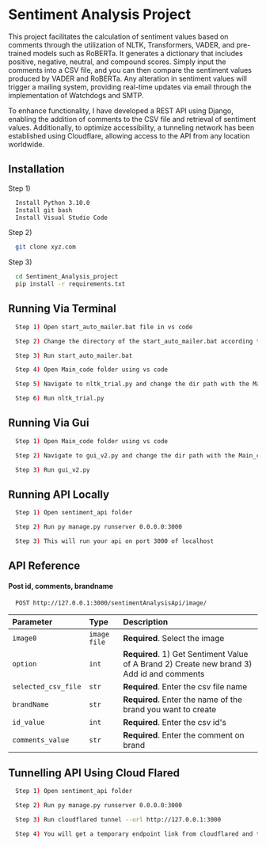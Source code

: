 
# Sentiment Analysis Project

This project facilitates the calculation of sentiment values based on comments through the utilization of NLTK, Transformers, VADER, and pre-trained models such as RoBERTa. It generates a dictionary that includes positive, negative, neutral, and compound scores. Simply input the comments into a CSV file, and you can then compare the sentiment values produced by VADER and RoBERTa. Any alteration in sentiment values will trigger a mailing system, providing real-time updates via email through the implementation of Watchdogs and SMTP.

To enhance functionality, I have developed a REST API using Django, enabling the addition of comments to the CSV file and retrieval of sentiment values. Additionally, to optimize accessibility, a tunneling network has been established using Cloudflare, allowing access to the API from any location worldwide.


## Installation

Step 1)

```bash
  Install Python 3.10.0
  Install git bash
  Install Visual Studio Code
```

Step 2)

```bash
  git clone xyz.com
```

Step 3)

```bash
  cd Sentiment_Analysis_project
  pip install -r requirements.txt
```


    
## Running Via Terminal



```bash
  Step 1) Open start_auto_mailer.bat file in vs code

  Step 2) Change the directory of the start_auto_mailer.bat according to your path.

  Step 3) Run start_auto_mailer.bat

  Step 4) Open Main_code folder using vs code

  Step 5) Navigate to nltk_trial.py and change the dir path with the Main_code folder path.

  Step 6) Run nltk_trial.py
```
## Running Via Gui

```bash
  Step 1) Open Main_code folder using vs code

  Step 2) Navigate to gui_v2.py and change the dir path with the Main_code folder path.

  Step 3) Run gui_v2.py
```
## Running API Locally


```bash
  Step 1) Open sentiment_api folder

  Step 2) Run py manage.py runserver 0.0.0.0:3000

  Step 3) This will run your api on port 3000 of localhost
```
## API Reference

#### Post id, comments, brandname

```http
  POST http://127.0.0.1:3000/sentimentAnalysisApi/image/
```

| Parameter | Type     | Description                |
| :-------- | :------- | :------------------------- |
| `image0` | `image file` | **Required**. Select the image |
| `option` | `int` | **Required**. 1) Get Sentiment Value of A Brand        2) Create new brand 3) Add id and comments |
| `selected_csv_file` | `str` | **Required**. Enter the csv file name |
| `brandName` | `str` | **Required**. Enter the name of the brand you want to create |
| `id_value` | `int` | **Required**. Enter the csv id's |
| `comments_value` | `str` | **Required**. Enter the comment on brand |


## Tunnelling API Using Cloud Flared

```bash
  Step 1) Open sentiment_api folder

  Step 2) Run py manage.py runserver 0.0.0.0:3000

  Step 3) Run cloudflared tunnel --url http://127.0.0.1:3000

  Step 4) You will get a temporary endpoint link from cloudflared and through this link you can access the api from anywhere around the world
```
